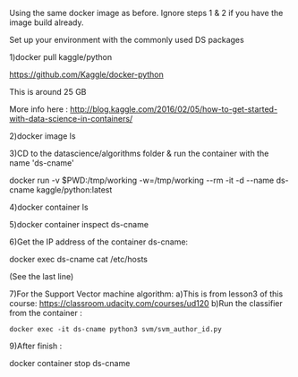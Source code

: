 Using the same docker image as before. Ignore steps 1 & 2 if you have the image build already.

Set up your environment with the commonly used DS packages

1)docker pull kaggle/python

https://github.com/Kaggle/docker-python

This is around 25 GB

More info here : http://blog.kaggle.com/2016/02/05/how-to-get-started-with-data-science-in-containers/

2)docker image ls

3)CD to the datascience/algorithms folder & run the container with the name 'ds-cname'

docker run -v $PWD:/tmp/working -w=/tmp/working --rm -it -d --name ds-cname kaggle/python:latest

4)docker container ls

5)docker container inspect ds-cname

6)Get the IP address of the container ds-cname:

docker exec ds-cname cat /etc/hosts

(See the last line)

7)For the Support Vector machine algorithm:
a)This is from lesson3 of this course: https://classroom.udacity.com/courses/ud120
b)Run the classifier from the container : 

	docker exec -it ds-cname python3 svm/svm_author_id.py

9)After finish :

docker container stop ds-cname

